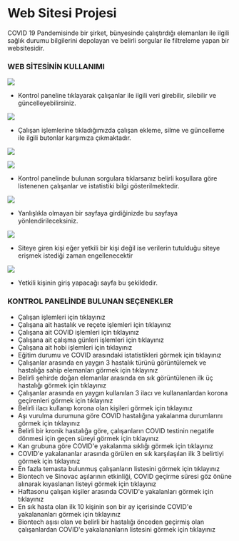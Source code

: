 # Web Sitesi Projesi

COVID 19 Pandemisinde bir şirket, bünyesinde çalıştırdığı elemanları ile ilgili sağlık durumu bilgilerini depolayan ve belirli sorgular ile filtreleme yapan bir websitesidir.

### WEB SİTESİNİN KULLANIMI

![](https://s10.gifyu.com/images/13596e6feb99f25b0.png)

- Kontrol paneline tıklayarak çalışanlar ile ilgili veri girebilir, silebilir ve güncelleyebilirsiniz.

![](https://s10.gifyu.com/images/2bd0d036206acdb2c.png)

- Çalışan işlemlerine tıkladığımızda çalışan ekleme, silme ve güncelleme ile ilgili butonlar karşımıza çıkmaktadır.

![](https://s10.gifyu.com/images/3763118c525c5a022.png)

![](https://s10.gifyu.com/images/4f37eaff2405e1671.png)

- Kontrol panelinde bulunan sorgulara tıklarsanız belirli koşullara göre listenenen çalışanlar ve istatistiki bilgi gösterilmektedir.

![](https://s10.gifyu.com/images/55c70605423630b56.png)

- Yanlışlıkla olmayan bir sayfaya girdiğinizde bu sayfaya yönlendirileceksiniz.

![](https://s10.gifyu.com/images/6a438c8ba3a9e7c3e.png)

- Siteye giren kişi eğer yetkili bir kişi değil ise verilerin tutulduğu siteye erişmek istediği zaman engellenecektir

![](https://s10.gifyu.com/images/7fa5ab890652116d2.png)

- Yetkili kişinin giriş yapacağı sayfa bu şekildedir.

### KONTROL PANELİNDE BULUNAN SEÇENEKLER

- Çalışan işlemleri için tıklayınız
- Çalışana ait hastalık ve reçete işlemleri için tıklayınız
- Çalışana ait COVID işlemleri için tıklayınız
- Çalışana ait çalışma günleri işlemleri için tıklayınız
- Çalışana ait hobi işlemleri için tıklayınız
- Eğitim durumu ve COVID arasındaki istatistikleri görmek için tıklayınız
- Çalışanlar arasında en yaygın 3 hastalık türünü görüntülemek ve hastalığa sahip elemanları görmek için tıklayınız
- Belirli şehirde doğan elemanlar arasında en sık görüntülenen ilk üç hastalığı görmek için tıklayınız
- Çalışanlar arasında en yaygın kullanılan 3 ilacı ve kullananlardan korona geçirenleri görmek için tıklayınız
- Belirli ilacı kullanıp korona olan kişileri görmek için tıklayınız
- Aşı vurulma durumuna göre COVID hastalığına yakalanma durumlarını görmek için tıklayınız
- Belirli bir kronik hastalığa göre, çalışanların COVID testinin negatife dönmesi için geçen süreyi görmek için tıklayınız
- Kan grubuna göre COVID'e yakalanma sıklığı görmek için tıklayınız
- COVID'e yakalananlar arasında görülen en sık karşılaşılan ilk 3 belirtiyi görmek için tıklayınız
- En fazla temasta bulunmuş çalışanların listesini görmek için tıklayınız
- Biontech ve Sinovac aşılarının etkinliği, COVID geçirme süresi göz önüne alınarak kıyaslanan listeyi görmek için tıklayınız
- Haftasonu çalışan kişiler arasında COVID'e yakalanları görmek için tıklayınız
- En sık hasta olan ilk 10 kişinin son bir ay içerisinde COVID'e yakalananları görmek için tıklayınız
- Biontech aşısı olan ve belirli bir hastalığı önceden geçirmiş olan çalışanlardan COVID'e yakalananların listesini görmek için tıklayınız


